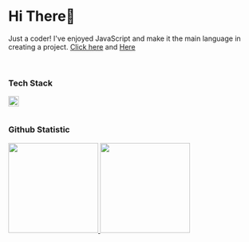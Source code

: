 # Hi There👋

Just a coder! I've enjoyed JavaScript and make it the main language in creating a project. [Click here](https://yadija.github.io) and [Here](https://codepen.io/yadija)

<br>

### Tech Stack
  <a href="#"><img align="left" alt="JavaScript" title="JavaScript" width="21px" src="https://upload.wikimedia.org/wikipedia/commons/9/99/Unofficial_JavaScript_logo_2.svg" /></a>
  
<br>
<br>

### Github Statistic
<p align="left">
<a href="https://github.com/yadija">
  <img height="180em" src="https://github-readme-stats-eight-theta.vercel.app/api?username=yadija&show_icons=true&theme=algolia&include_all_commits=true&count_private=true"/>
  <img height="180em" src="https://github-readme-stats-eight-theta.vercel.app/api/top-langs/?username=yadija&layout=compact&langs_count=8&theme=algolia"/>
</a>
</p>
